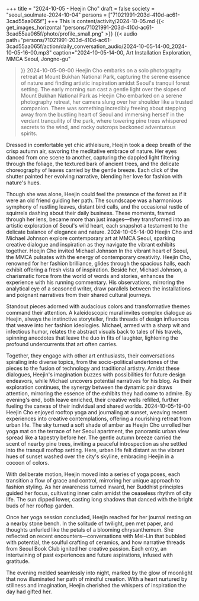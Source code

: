 +++
title = "2024-10-05 - Heejin Cho"
draft = false
society = "seoul_soulmate-2024-10-04"
persons = ["71021991-203d-410d-ac61-3cad55aa065f"]
+++
This is content/activity/2024-10-05.md
{{< get_images_horizontal "persons/71021991-203d-410d-ac61-3cad55aa065f/photo/profile_small.png" >}}
{{< audio
    path="persons/71021991-203d-410d-ac61-3cad55aa065f/action/daily_conversation_audio/2024-10-05-14-00_2024-10-05-16-00.mp3" 
    caption="2024-10-05-14-00, Art Installation Exploration, MMCA Seoul, Jongno-gu"
>}}
2024-10-05-09-00
Heejin Cho embarks on a solo photography retreat at Mount Bukhan National Park, capturing the serene essence of nature and finding artistic inspiration amidst Seoul's tranquil forest setting.
The early morning sun cast a gentle light over the slopes of Mount Bukhan National Park as Heejin Cho embarked on a serene photography retreat, her camera slung over her shoulder like a trusted companion. There was something incredibly freeing about stepping away from the bustling heart of Seoul and immersing herself in the verdant tranquility of the park, where towering pine trees whispered secrets to the wind, and rocky outcrops beckoned adventurous spirits. 

Dressed in comfortable yet chic athleisure, Heejin took a deep breath of the crisp autumn air, savoring the meditative embrace of nature. Her eyes danced from one scene to another, capturing the dappled light filtering through the foliage, the textured bark of ancient trees, and the delicate choreography of leaves carried by the gentle breeze. Each click of the shutter painted her evolving narrative, blending her love for fashion with nature's hues.

Though she was alone, Heejin could feel the presence of the forest as if it were an old friend guiding her path. The soundscape was a harmonious symphony of rustling leaves, distant bird calls, and the occasional rustle of squirrels dashing about their daily business. These moments, framed through her lens, became more than just images—they transformed into an artistic exploration of Seoul's wild heart, each snapshot a testament to the delicate balance of elegance and nature.
2024-10-05-14-00
Heejin Cho and Michael Johnson explore contemporary art at MMCA Seoul, sparking creative dialogue and inspiration as they navigate the vibrant exhibits together.
Heejin Cho invited Michael Johnson
In the vibrant heart of Seoul, the MMCA pulsates with the energy of contemporary creativity. Heejin Cho, renowned for her fashion brilliance, glides through the spacious halls, each exhibit offering a fresh vista of inspiration. Beside her, Michael Johnson, a charismatic force from the world of words and stories, enhances the experience with his running commentary. His observations, mirroring the analytical eye of a seasoned writer, draw parallels between the installations and poignant narratives from their shared cultural journeys.

Standout pieces adorned with audacious colors and transformative themes command their attention. A kaleidoscopic mural invites complex dialogue as Heejin, always the instinctive storyteller, finds threads of design influences that weave into her fashion ideologies. Michael, armed with a sharp wit and infectious humor, relates the abstract visuals back to tales of his travels, spinning anecdotes that leave the duo in fits of laughter, lightening the profound undercurrents that art often carries.

Together, they engage with other art enthusiasts, their conversations spiraling into diverse topics, from the socio-political undertones of the pieces to the fusion of technology and traditional artistry. Amidst these dialogues, Heejin's imagination buzzes with possibilities for future design endeavors, while Michael uncovers potential narratives for his blog. As their exploration continues, the synergy between the dynamic pair draws attention, mirroring the essence of the exhibits they had come to admire. By evening's end, both leave enriched, their creative wells refilled, further fueling the canvas of their individual and shared worlds.
2024-10-05-19-00
Heejin Cho enjoyed rooftop yoga and journaling at sunset, weaving recent experiences into creative contemplations, offering a nourishing retreat from urban life.
The sky turned a soft shade of amber as Heejin Cho unrolled her yoga mat on the terrace of her Seoul apartment, the panoramic urban view spread like a tapestry before her. The gentle autumn breeze carried the scent of nearby pine trees, inviting a peaceful introspection as she settled into the tranquil rooftop setting. Here, urban life felt distant as the vibrant hues of sunset washed over the city's skyline, embracing Heejin in a cocoon of colors.

With deliberate motion, Heejin moved into a series of yoga poses, each transition a flow of grace and control, mirroring her unique approach to fashion styling. As her awareness turned inward, her Buddhist principles guided her focus, cultivating inner calm amidst the ceaseless rhythm of city life. The sun dipped lower, casting long shadows that danced with the bright buds of her rooftop garden.

Once her yoga session concluded, Heejin reached for her journal resting on a nearby stone bench. In the solitude of twilight, pen met paper, and thoughts unfurled like the petals of a blooming chrysanthemum. She reflected on recent encounters—conversations with Mei-Lin that bubbled with potential, the soulful crafting of ceramics, and how narrative threads from Seoul Book Club ignited her creative passion. Each entry, an intertwining of past experiences and future aspirations, infused with gratitude.

The evening melded seamlessly into night, marked by the glow of moonlight that now illuminated her path of mindful creation. With a heart nurtured by stillness and imagination, Heejin cherished the whispers of inspiration the day had gifted her.
